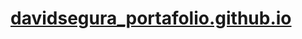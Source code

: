 # [davidsegura_portafolio.github.io](https://davidseguraed.github.io/davidsegura_portafolio.github.io/)
